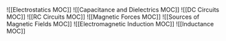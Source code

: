 
![[Electrostatics MOC]]
![[Capacitance and Dielectrics MOC]]
![[DC Circuits MOC]]
![[RC Circuits MOC]]
![[Magnetic Forces MOC]]
![[Sources of Magnetic Fields MOC]]
![[Electromagnetic Induction MOC]]
![[Inductance MOC]]
